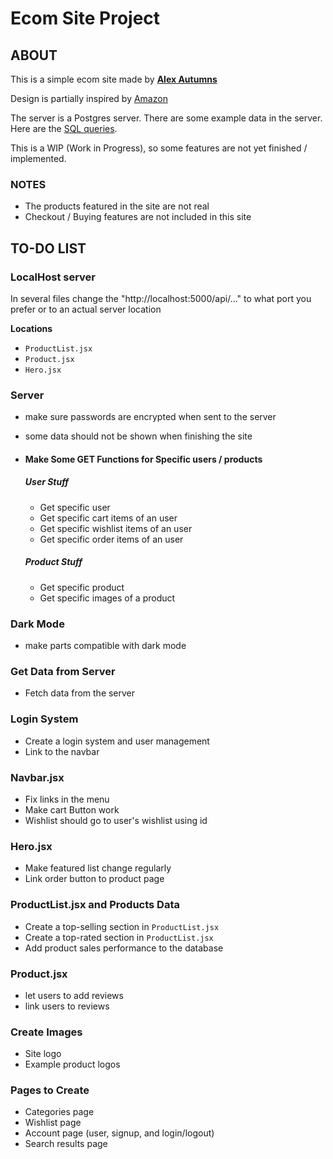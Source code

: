 # Ecom Site Project

## ABOUT

This is a simple ecom site made by **[Alex Autumns](https://github.com/AlexAutumns)**

Design is partially inspired by [Amazon](https://www.amazon.com/)

The server is a Postgres server. There are some example data in the server. Here are the [SQL queries](https://github.com/AlexAutumns/ecomSite/tree/main/sql).

This is a WIP (Work in Progress), so some features are not yet finished / implemented.

### NOTES

-   The products featured in the site are not real
-   Checkout / Buying features are not included in this site

## TO-DO LIST

### LocalHost server

In several files change the "http://localhost:5000/api/..." to what port you prefer or to an actual server location

**Locations**

-   `ProductList.jsx`
-   `Product.jsx`
-   `Hero.jsx`

### Server

-   make sure passwords are encrypted when sent to the server
-   some data should not be shown when finishing the site

-   #### Make Some GET Functions for Specific users / products
    ##### User Stuff
    -   Get specific user
    -   Get specific cart items of an user
    -   Get specific wishlist items of an user
    -   Get specific order items of an user
    ##### Product Stuff
    -   Get specific product
    -   Get specific images of a product

### Dark Mode

-   make parts compatible with dark mode

### Get Data from Server

-   Fetch data from the server

### Login System

-   Create a login system and user management
-   Link to the navbar

### Navbar.jsx

-   Fix links in the menu
-   Make cart Button work
-   Wishlist should go to user's wishlist using id

### Hero.jsx

-   Make featured list change regularly
-   Link order button to product page

### ProductList.jsx and Products Data

-   Create a top-selling section in `ProductList.jsx`
-   Create a top-rated section in `ProductList.jsx`
-   Add product sales performance to the database

### Product.jsx

-   let users to add reviews
-   link users to reviews

### Create Images

-   Site logo
-   Example product logos

### Pages to Create

-   Categories page
-   Wishlist page
-   Account page (user, signup, and login/logout)
-   Search results page
